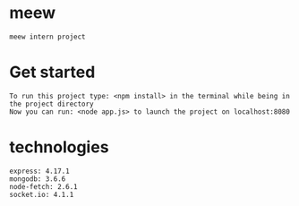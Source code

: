 # meew
    meew intern project

# Get started
    To run this project type: <npm install> in the terminal while being in the project directory
    Now you can run: <node app.js> to launch the project on localhost:8080

# technologies
    express: 4.17.1
    mongodb: 3.6.6
    node-fetch: 2.6.1
    socket.io: 4.1.1

